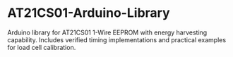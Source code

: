 # AT21CS01-Arduino-Library
Arduino library for AT21CS01 1-Wire EEPROM with energy harvesting capability. Includes verified timing implementations and practical examples for load cell calibration.
